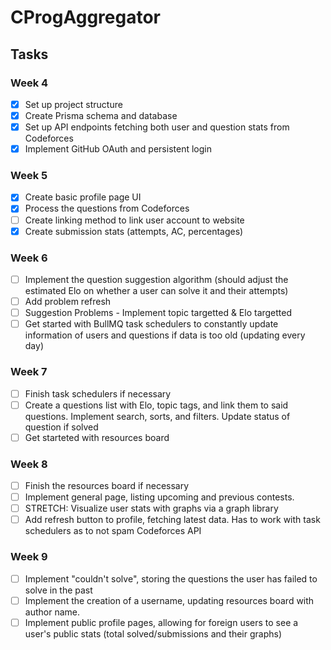 # CProgAggregator

## Tasks
### Week 4
- [x] Set up project structure
- [x] Create Prisma schema and database
- [x] Set up API endpoints fetching both user and question stats from Codeforces
- [x] Implement GitHub OAuth and persistent login

### Week 5
- [x] Create basic profile page UI
- [x] Process the questions from Codeforces
- [ ] Create linking method to link user account to website
- [x] Create submission stats (attempts, AC, percentages)

### Week 6
- [ ] Implement the question suggestion algorithm (should adjust the estimated Elo on whether a user can solve it and their attempts)
- [ ] Add problem refresh
- [ ] Suggestion Problems - Implement topic targetted & Elo targetted
- [ ] Get started with BullMQ task schedulers to constantly update information of users and questions if data is too old (updating every day)

### Week 7
- [ ] Finish task schedulers if necessary
- [ ] Create a questions list with Elo, topic tags, and link them to said questions. Implement search, sorts, and filters. Update status of question if solved
- [ ] Get starteted with resources board

### Week 8
- [ ] Finish the resources board if necessary
- [ ] Implement general page, listing upcoming and previous contests.
- [ ] STRETCH: Visualize user stats with graphs via a graph library
- [ ] Add refresh button to profile, fetching latest data. Has to work with task schedulers as to not spam Codeforces API

### Week 9
- [ ] Implement "couldn't solve", storing the questions the user has failed to solve in the past
- [ ] Implement the creation of a username, updating resources board with author name.
- [ ] Implement public profile pages, allowing for foreign users to see a user's public stats (total solved/submissions and their graphs)